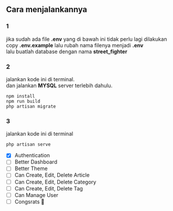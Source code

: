 ## Cara menjalankannya

### 1
jika sudah ada file **.env** yang di bawah ini tidak perlu lagi dilakukan<br />
copy **.env.example** lalu rubah nama filenya menjadi **.env**<br />
lalu buatlah database dengan nama **street_fighter**<br />

### 2
jalankan kode ini di terminal.<br />
dan jalankan **MYSQL** server terlebih dahulu.<br />
```shell
npm install
npm run build
php artisan migrate
```

### 3

jalankan kode ini di terminal
```shell
php artisan serve
```

- [x] Authentication
- [ ] Better Dashboard
- [ ] Better Theme
- [ ] Can Create, Edit, Delete Article
- [ ] Can Create, Edit, Delete Category
- [ ] Can Create, Edit, Delete Tag
- [ ] Can Manage User
- [ ] Congsrats :tada:
